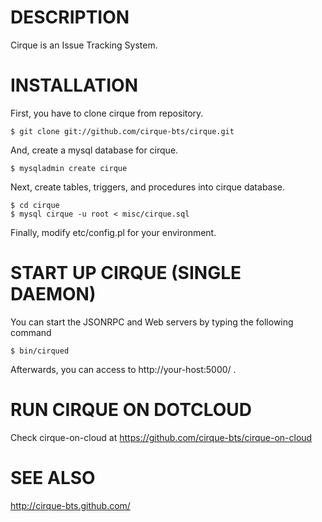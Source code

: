 # DESCRIPTION

Cirque is an Issue Tracking System.

# INSTALLATION

First, you have to clone cirque from repository.

    $ git clone git://github.com/cirque-bts/cirque.git

And, create a mysql database for cirque.

    $ mysqladmin create cirque

Next, create tables, triggers, and procedures into cirque database.

    $ cd cirque
    $ mysql cirque -u root < misc/cirque.sql

Finally, modify etc/config.pl for your environment.

# START UP CIRQUE (SINGLE DAEMON)

You can start the JSONRPC and Web servers by typing the following command

    $ bin/cirqued

Afterwards, you can access to http://your-host:5000/ .

# RUN CIRQUE ON DOTCLOUD

Check cirque-on-cloud at https://github.com/cirque-bts/cirque-on-cloud

# SEE ALSO

http://cirque-bts.github.com/

